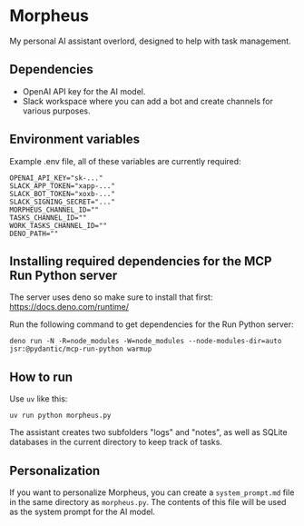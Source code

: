 # Morpheus

My personal AI assistant overlord, designed to help with task management.

## Dependencies

 * OpenAI API key for the AI model.
 * Slack workspace where you can add a bot and create channels for various purposes.

## Environment variables

Example .env file, all of these variables are currently required:
```
OPENAI_API_KEY="sk-..."
SLACK_APP_TOKEN="xapp-..."
SLACK_BOT_TOKEN="xoxb-..."
SLACK_SIGNING_SECRET="..."
MORPHEUS_CHANNEL_ID=""
TASKS_CHANNEL_ID=""
WORK_TASKS_CHANNEL_ID=""
DENO_PATH=""
```

## Installing required dependencies for the MCP Run Python server

The server uses deno so make sure to install that first: https://docs.deno.com/runtime/

Run the following command to get dependencies for the Run Python server:
```
deno run -N -R=node_modules -W=node_modules --node-modules-dir=auto jsr:@pydantic/mcp-run-python warmup
```

## How to run

Use `uv` like this:
```
uv run python morpheus.py
```

The assistant creates two subfolders "logs" and "notes", as well as SQLite databases in the current directory to keep track of tasks.

## Personalization

If you want to personalize Morpheus, you can create a `system_prompt.md` file in the same directory as `morpheus.py`. The contents of this file will be used as the system prompt for the AI model.
